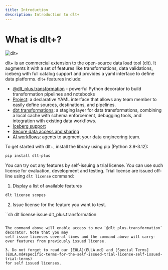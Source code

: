 ```yaml
---
title: Introduction
description: Introduction to dlt+
---
```


# What is dlt+?

![dlt+](/img/slot-machine-gif.gif)

dlt+ is an commercial extension to the open-source data load tool (dlt). It augments it with a set of features like transformations, data validations,
iceberg with full catalog support and provides a yaml interface to define data platforms. dlt+ features include:

- [@dlt_plus.transformation](features/transformations/index.md) - powerful Python decorator to build transformation pipelines and notebooks
- [Project](features/projects.md): a declarative YAML interface that allows any team member to easily define sources, destinations, and pipelines.
- [dbt transformations](features/transformations/dbt-transformations.md): a staging layer for data transformations, combining a local cache with schema enforcement, debugging tools, and integration with existing data workflows.
- [Iceberg support](ecosystem/iceberg.md)
- [Secure data access and sharing](features/data-access.md)
- [AI workflows](features/ai.md): agents to augment your data engineering team.

To get started with dlt+, install the library using pip (Python 3.9-3.12):

```sh
pip install dlt-plus
```

You can try out any features by self-issuing a trial license. You can use such license for evaluation, development and testing.
Trial license are issued off-line using `dlt license` command:

1. Display a list of available features
```sh
dlt license scopes
```

2. Issue license for the feature you want to test.

``sh
dlt license issue dlt_plus.transformation
```

The command above will enable access to new `@dlt_plus.transformation` decorator. Note that you may
self issue licenses several times and the command above will carry-over features from previously issued license.

3. Do not forget to read our [EULA](EULA.md) and [Special Terms](EULA.md#specific-terms-for-the-self-issued-trial-license-self-issued-trial-terms)
for self issued licenses.
